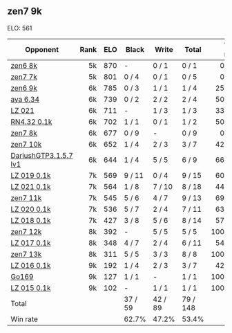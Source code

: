 ## zen7 9k ##

ELO: 561

Opponent | Rank | ELO | Black | Write | Total | Win rate
---------|-----:|----:|-------|-------|-------|-------:
[zen6 8k](zen6%208k.md) | 5k | 870 | - | 0 / 1 | 0 / 1 | 0.0%
[zen7 7k](zen7%207k.md) | 5k | 801 | 0 / 4 | 0 / 1 | 0 / 5 | 0.0%
[zen6 9k](zen6%209k.md) | 6k | 785 | 0 / 3 | 1 / 1 | 1 / 4 | 25.0%
[aya 6.34](aya%206.34.md) | 6k | 739 | 0 / 2 | 2 / 2 | 2 / 4 | 50.0%
[LZ 021](LZ%20021.md) | 6k | 711 | - | 1 / 3 | 1 / 3 | 33.3%
[RN4.32 0.1k](RN4.32%200.1k.md) | 6k | 702 | 1 / 1 | 0 / 1 | 1 / 2 | 50.0%
[zen7 8k](zen7%208k.md) | 6k | 677 | 0 / 9 | - | 0 / 9 | 0.0%
[zen7 10k](zen7%2010k.md) | 6k | 652 | 1 / 4 | 2 / 3 | 3 / 7 | 42.9%
[DariushGTP3.1.5.7 lv1](DariushGTP3.1.5.7%20lv1.md) | 6k | 644 | 1 / 4 | 5 / 5 | 6 / 9 | 66.7%
[LZ 019 0.1k](LZ%20019%200.1k.md) | 7k | 569 | 9 / 11 | 0 / 4 | 9 / 15 | 60.0%
[LZ 021 0.1k](LZ%20021%200.1k.md) | 7k | 564 | 1 / 8 | 7 / 10 | 8 / 18 | 44.4%
[zen7 11k](zen7%2011k.md) | 7k | 545 | 5 / 6 | 4 / 7 | 9 / 13 | 69.2%
[LZ 020 0.1k](LZ%20020%200.1k.md) | 7k | 536 | 5 / 7 | 2 / 4 | 7 / 11 | 63.6%
[LZ 018 0.1k](LZ%20018%200.1k.md) | 7k | 427 | 3 / 8 | 5 / 6 | 8 / 14 | 57.1%
[zen7 12k](zen7%2012k.md) | 8k | 392 | - | 5 / 5 | 5 / 5 | 100.0%
[LZ 017 0.1k](LZ%20017%200.1k.md) | 8k | 348 | 4 / 7 | 2 / 4 | 6 / 11 | 54.5%
[zen7 13k](zen7%2013k.md) | 8k | 311 | 5 / 5 | 3 / 3 | 8 / 8 | 100.0%
[LZ 016 0.1k](LZ%20016%200.1k.md) | 9k | 192 | 1 / 4 | 2 / 3 | 3 / 7 | 42.9%
[Go169](Go169.md) | 9k | 127 | 1 / 1 | - | 1 / 1 | 100.0%
[LZ 015 0.1k](LZ%20015%200.1k.md) | 9k | 102 | - | 1 / 1 | 1 / 1 | 100.0%
Total | | | 37 / 59 | 42 / 89 | 79 / 148 | 
Win rate| | | 62.7% | 47.2% | 53.4% | 
